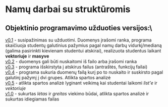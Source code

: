 # Namų darbai su struktūromis
## Objektinio programavimo užduoties versijos:\
[v0.1](https://github.com/AntanasU/projektinis-darbas/tree/v0.1) - susipažinimas su užduotimi. Duomenys įrašomi ranka, programa skaičiuoja studentų galutinius pažymius pagal namų darbų vidurkį/medianą (galima pasirinkti kievienam studentui atskirai), realizuota studentus laikant **vektoriuje** ir **masyve**\
[v0.2](https://github.com/AntanasU/projektinis-darbas/tree/v0.2) - duomenys gali būti nuskaitomi iš failo arba įrašomi ranka\
[v0.3](https://github.com/AntanasU/projektinis-darbas/tree/v0.3) - programa išskirstyta į atskirus failus (antraštės, funkcijų failai)\
[v0.4](https://github.com/AntanasU/projektinis-darbas/tree/v0.4) - programa sukuria duomenų failą kurį po to nuskaito ir suskirsto pagal galutinį pažymį į dvi grupes. Atlikta spartos analizė\
[v0.5](https://github.com/AntanasU/projektinis-darbas/tree/v0.5) - atlikta spartos analizė lyginant veikimą kai studentai laikomi *list'e* ir *vektoriuje*\
[v1.0](https://github.com/AntanasU/projektinis-darbas/tree/1.0) - sukurtas *lėtas* ir *greitas* viekimo būdai, atlikta spartos analizė ir sukurtas idiegiamas failas
